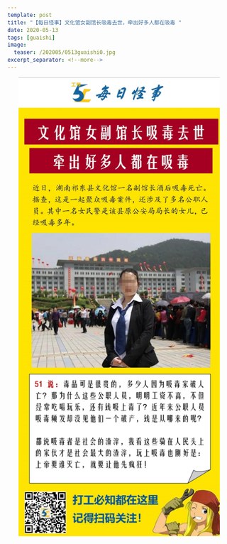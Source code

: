 ```yaml
---
template: post
title: "【每日怪事】文化馆女副馆长吸毒去世，牵出好多人都在吸毒 "
date: 2020-05-13
tags: [guaishi]
image:
  teaser: /202005/0513guaishi0.jpg
excerpt_separator: <!--more-->
---
```


<div style="text-align:center;color:grey"><img src="/images/202005/0513guaishi.jpg" width="90%"></div><br>

